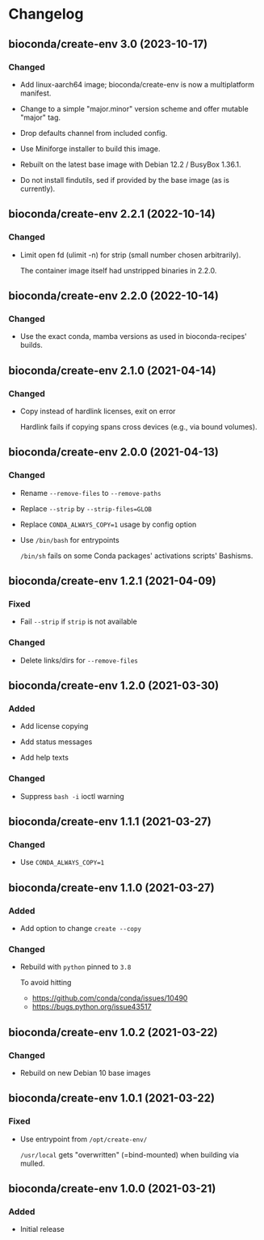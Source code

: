 # Changelog


## bioconda/create-env 3.0 (2023-10-17)

### Changed

- Add linux-aarch64 image; bioconda/create-env is now a multiplatform manifest.

- Change to a simple "major.minor" version scheme and offer mutable "major" tag.

- Drop defaults channel from included config.

- Use Miniforge installer to build this image.

- Rebuilt on the latest base image with Debian 12.2 / BusyBox 1.36.1.

- Do not install findutils, sed if provided by the base image (as is currently).


## bioconda/create-env 2.2.1 (2022-10-14)

### Changed

- Limit open fd (ulimit -n) for strip (small number chosen arbitrarily).

  The container image itself had unstripped binaries in 2.2.0.


## bioconda/create-env 2.2.0 (2022-10-14)

### Changed

- Use the exact conda, mamba versions as used in bioconda-recipes' builds.


## bioconda/create-env 2.1.0 (2021-04-14)

### Changed

- Copy instead of hardlink licenses, exit on error

  Hardlink fails if copying spans cross devices (e.g., via bound volumes).


## bioconda/create-env 2.0.0 (2021-04-13)

### Changed

- Rename `--remove-files` to `--remove-paths`

- Replace `--strip` by `--strip-files=GLOB`

- Replace `CONDA_ALWAYS_COPY=1` usage by config option

- Use `/bin/bash` for entrypoints

  `/bin/sh` fails on some Conda packages' activations scripts' Bashisms.


## bioconda/create-env 1.2.1 (2021-04-09)

### Fixed

- Fail `--strip` if `strip` is not available

### Changed

- Delete links/dirs for `--remove-files`


## bioconda/create-env 1.2.0 (2021-03-30)

### Added

- Add license copying

- Add status messages

- Add help texts

### Changed

- Suppress `bash -i` ioctl warning


## bioconda/create-env 1.1.1 (2021-03-27)

### Changed

- Use `CONDA_ALWAYS_COPY=1`


## bioconda/create-env 1.1.0 (2021-03-27)

### Added

- Add option to change `create --copy`

### Changed

- Rebuild with `python` pinned to `3.8`

  To avoid hitting
    - https://github.com/conda/conda/issues/10490
    - https://bugs.python.org/issue43517


## bioconda/create-env 1.0.2 (2021-03-22)

### Changed

- Rebuild on new Debian 10 base images


## bioconda/create-env 1.0.1 (2021-03-22)

### Fixed

- Use entrypoint from `/opt/create-env/`

  `/usr/local` gets "overwritten" (=bind-mounted) when building via mulled.


## bioconda/create-env 1.0.0 (2021-03-21)

### Added

- Initial release


<!--

## bioconda/create-env X.Y.Z (YYYY-MM-DD)

### Added

- item

### Fixed

- item

### Changed

- item

### Removed

- item

-->
